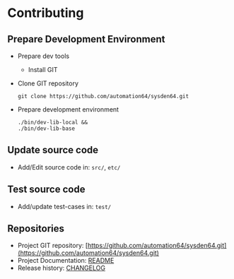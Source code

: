 # Contributing

## Prepare Development Environment

- Prepare dev tools
  - Install GIT
- Clone GIT repository

  ```shell
  git clone https://github.com/automation64/sysden64.git
  ```

- Prepare development environment

  ```shell
  ./bin/dev-lib-local &&
  ./bin/dev-lib-base
  ```

## Update source code

- Add/Edit source code in: `src/`, `etc/`

## Test source code

- Add/update test-cases in: `test/`

## Repositories

- Project GIT repository: [https://github.com/automation64/sysden64.git](https://github.com/automation64/sysden64.git)
- Project Documentation: [README](README.MD)
- Release history: [CHANGELOG](CHANGELOG.md)
